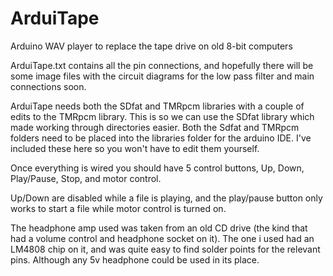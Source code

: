 ArduiTape
=========

Arduino WAV player to replace the tape drive on old 8-bit computers

ArduiTape.txt contains all the pin connections, and hopefully there will be some 
image files with the circuit diagrams for the low pass filter and main connections soon. 

ArduiTape needs both the SDfat and TMRpcm libraries with a couple of edits to the TMRpcm library. 
This is so we can use the SDfat library which made working through directories easier. 
Both the Sdfat and TMRpcm folders need to be placed into the libraries folder for the arduino IDE. 
I've included these here so you won't have to edit them yourself. 

Once everything is wired you should have 5 control buttons, Up, Down, Play/Pause, Stop, and motor control. 

Up/Down are disabled while a file is playing, and the play/pause button only works to start a file 
while motor control is turned on.

The headphone amp used was taken from an old CD drive (the kind that had a volume control and headphone socket on it). 
The one i used had an LM4808 chip on it, and was quite easy to find solder points for the relevant pins. 
Although any 5v headphone could be used in its place. 

